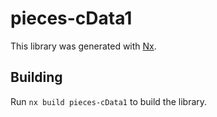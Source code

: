 # pieces-cData1

This library was generated with [Nx](https://nx.dev).

## Building

Run `nx build pieces-cData1` to build the library.
